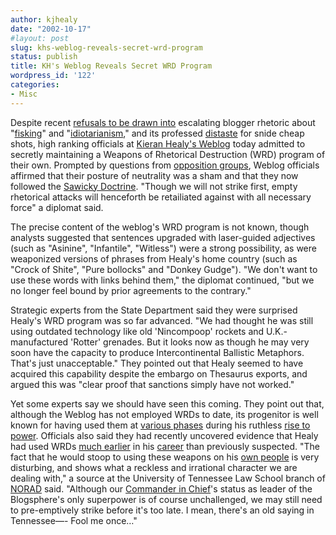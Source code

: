 ```yaml
---
author: kjhealy
date: "2002-10-17"
#layout: post
slug: khs-weblog-reveals-secret-wrd-program
status: publish
title: KH's Weblog Reveals Secret WRD Program
wordpress_id: '122'
categories:
- Misc
---
```


Despite recent [refusals to be drawn into](http://fiachra.soc.arizona.edu/blog/archives/000121.html) escalating blogger rhetoric about "[fisking](http://volokh.blogspot.com/2002_08_04_volokh_archive.html#85331300)" and "[idiotarianism](http://armedndangerous.blogspot.com/)," and its professed [distaste](http://fiachra.soc.arizona.edu/blog/archives/000127.html#000127) for snide cheap shots, high ranking officials at [Kieran Healy's Weblog](http://fiachra.soc.arizona.edu/blog) today admitted to secretly maintaining a Weapons of Rhetorical Destruction (WRD) program of their own. Prompted by questions from [opposition groups](http://niles.blogspot.com), Weblog officials affirmed that their posture of neutrality was a sham and that they now followed the [Sawicky Doctrine](%3Ca%20title=). "Though we will not strike first, empty rhetorical attacks will henceforth be retailiated against with all necessary force" a diplomat said.

The precise content of the weblog's WRD program is not known, though analysts suggested that sentences upgraded with laser-guided adjectives (such as "Asinine", "Infantile", "Witless") were a strong possibility, as were weaponized versions of phrases from Healy's home country (such as "Crock of Shite", "Pure bollocks" and "Donkey Gudge"). "We don't want to use these words with links behind them," the diplomat continued, "but we no longer feel bound by prior agreements to the contrary."

Strategic experts from the State Department said they were surprised Healy's WRD program was so far advanced. "We had thought he was still using outdated technology like old 'Nincompoop' rockets and U.K.-manufactured 'Rotter' grenades. But it looks now as though he may very soon have the capacity to produce Intercontinental Ballistic Metaphors. That's just unacceptable." They pointed out that Healy seemed to have acquired this capability despite the embargo on Thesaurus exports, and argued this was "clear proof that sanctions simply have not worked."

Yet some experts say we should have seen this coming. They point out that, although the Weblog has not employed WRDs to date, its progenitor is well known for having used them at [various phases](http://fiachra.soc.arizona.edu/files/columns/princeton-tory.html) during his ruthless [rise to power](http://fiachra.soc.arizona.edu/files/columns/alcohol.html). Officials also said they had recently uncovered evidence that Healy had used WRDs [much earlier](http://www.debating.net/irishtimes/) in his [career](http://216.239.53.100/search?q=cache:pXaJKwZs5HQC:www.britishdebate.com/resultsarch/irishtmts.htm+irish+times+debate+kieran+healy&hl=en&ie=UTF-8) than previously suspected. "The fact that he would stoop to using these weapons on his [own people](http://www.debating.net/irishtimes/timeindv.htm) is very disturbing, and shows what a reckless and irrational character we are dealing with," a source at the University of Tennessee Law School branch of [NORAD](http://www.norad.mil/) said. "Although our [Commander in Chief](http://www.law.utk.edu/faculty/reynolds.htm)'s status as leader of the Blogsphere's only superpower is of course unchallenged, we may still need to pre-emptively strike before it's too late. I mean, there's an old saying in Tennessee—- Fool me once…"
